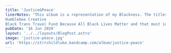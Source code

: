 ```yaml
---
title: 'Justice&Peace'
linerNotes: "This album is a representation of my Blackness. The titles were created from a mix of my Jamaican heritage, my friends, Black people on social media, Black pop culture, my youth, and Black scholars I have grown close to through their works – James Baldwin and Toni Morrison. It's not a melting pot. Nothing has been assimilated to make this LP. It's a salad of every part of my Blackness. It's a rough work in progress, full of imperfections that I accept as who I am. All money from sales of Justice&Peace will be doing to the following funds and organisations: The Free Black University
Humblebee Creative
Black Trans Travel Fund Because All Black Lives Matter and that must include All Black Women's Lives and All Black Trans Lives Matter or the movement is redundant. Thank you and stay safe. Justice&Peace."
pubDate: '16 Jun 2020'
layout: '../../layouts/BlogPost.astro'
image: 'justice-peace.jpg'
url: 'https://strrchildluke.bandcamp.com/album/justice-peace'
---
```



